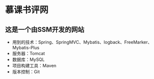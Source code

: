 # 慕课书评网
## 这是一个由SSM开发的网站
- 用到的技术：Spring、SpringMVC、Mybatis、logback、FreeMarker、Mybatis-Plus
- 服务器：Tomcat
- 数据库：MySQL
- 项目构建工具：Maven
- 版本控制：Git
